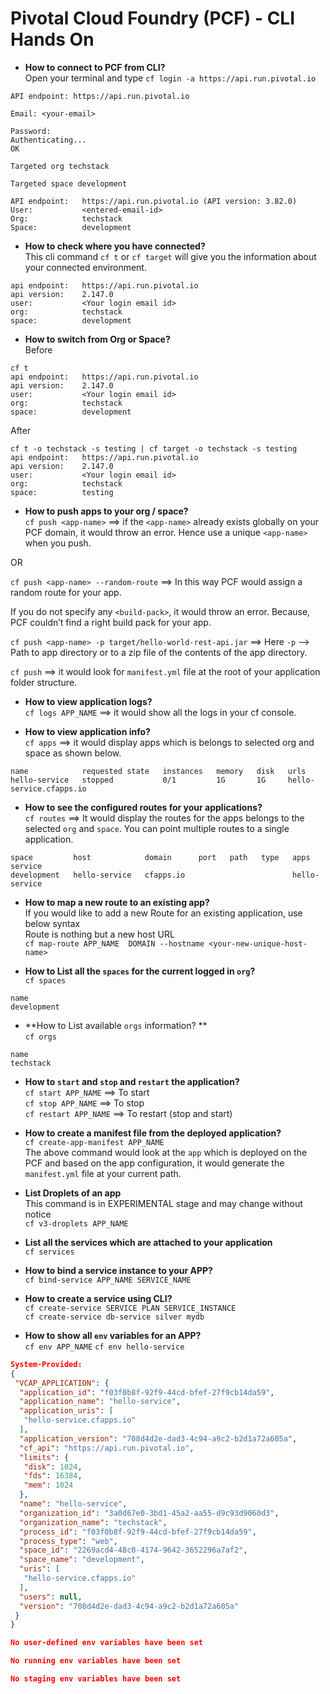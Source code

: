 # Pivotal Cloud Foundry (PCF) - CLI Hands On

* **How to connect to PCF from CLI?**  
Open your terminal and type `cf login -a https://api.run.pivotal.io`
```http request
API endpoint: https://api.run.pivotal.io

Email: <your-email>

Password: 
Authenticating...
OK

Targeted org techstack

Targeted space development

API endpoint:   https://api.run.pivotal.io (API version: 3.82.0)
User:           <entered-email-id>
Org:            techstack
Space:          development
```

* **How to check where you have connected?**  
This cli command `cf t` or `cf target` will give you the information about your connected environment.
```http request
api endpoint:   https://api.run.pivotal.io
api version:    2.147.0
user:           <Your login email id>
org:            techstack
space:          development
```

* **How to switch from Org or Space?**  
Before
```http request
cf t 
api endpoint:   https://api.run.pivotal.io
api version:    2.147.0
user:           <Your login email id>
org:            techstack
space:          development
```
After
```http request
cf t -o techstack -s testing | cf target -o techstack -s testing
api endpoint:   https://api.run.pivotal.io
api version:    2.147.0
user:           <Your login email id>
org:            techstack
space:          testing
```

* **How to push apps to your org / space?**  
`cf push <app-name>`	==> if the `<app-name>` already exists globally on your PCF domain, it would throw an error. Hence use a unique `<app-name>` when you push.

OR

`cf push <app-name> --random-route` ==> In this way PCF would assign a random route for your app.  

If you do not specify any `<build-pack>`, it would throw an error. Because, PCF couldn’t find a right build pack for your app.  

`cf push <app-name> -p target/hello-world-rest-api.jar` ==> Here `-p` —> Path to app directory or to a zip file of the contents of the app directory.  

`cf push` ==> it would look for `manifest.yml` file at the root of your application folder structure.  

* **How to view application logs?**  
`cf logs APP_NAME` ==> it would show all the logs in your cf console.

* **How to view application info?**  
`cf apps` ==> it would display apps which is belongs to selected org and space as shown below.

```http request
name            requested state   instances   memory   disk   urls
hello-service   stopped           0/1         1G       1G     hello-service.cfapps.io
```

* **How to see the configured routes for your applications?**  
`cf routes` ==> It would display the routes for the apps belongs to the selected `org` and `space`.
You can point multiple routes to a single application.

```http request
space         host            domain      port   path   type   apps            service
development   hello-service   cfapps.io                        hello-service
```
* **How to map a new route to an existing app?**  
If you would like to add a new Route for an existing application, use below syntax  
Route is nothing but a new host URL  
`cf map-route APP_NAME  DOMAIN --hostname <your-new-unique-host-name>`  
 
* **How to List all the `spaces` for the current logged in `org`?**  
`cf spaces`  
```http request
name
development
```

* **How to List available `orgs` information? **  
`cf orgs`  
```http request
name
techstack
```

* **How to `start` and `stop` and `restart` the application?**  
`cf start APP_NAME` ==> To start  
`cf stop APP_NAME`  ==> To stop  
`cf restart APP_NAME` ==> To restart (stop and start)  

* **How to create a manifest file from the deployed application?**  
`cf create-app-manifest APP_NAME`  
The above command would look at the `app` which is deployed on the PCF and based on the app configuration, 
it would generate the `manifest.yml` file at your current path.  

* **List Droplets of an app**   
This command is in EXPERIMENTAL stage and may change without notice  
`cf v3-droplets APP_NAME`

* **List all the services which are attached to your application**  
`cf services`

* **How to bind a service instance to your APP?**  
`cf bind-service APP_NAME SERVICE_NAME`     

* **How to create a service using CLI?**  
`cf create-service SERVICE PLAN SERVICE_INSTANCE`  
`cf create-service db-service silver mydb`  

* **How to show all `env` variables for an APP?**  
`cf env APP_NAME`
`cf env hello-service`

```json
System-Provided:
{
 "VCAP_APPLICATION": {
  "application_id": "f03f0b8f-92f9-44cd-bfef-27f9cb14da59",
  "application_name": "hello-service",
  "application_uris": [
   "hello-service.cfapps.io"
  ],
  "application_version": "708d4d2e-dad3-4c94-a9c2-b2d1a72a605a",
  "cf_api": "https://api.run.pivotal.io",
  "limits": {
   "disk": 1024,
   "fds": 16384,
   "mem": 1024
  },
  "name": "hello-service",
  "organization_id": "3a0d67e0-3bd1-45a2-aa55-d9c93d9060d3",
  "organization_name": "techstack",
  "process_id": "f03f0b8f-92f9-44cd-bfef-27f9cb14da59",
  "process_type": "web",
  "space_id": "2269acd4-48c0-4174-9642-3652296a7af2",
  "space_name": "development",
  "uris": [
   "hello-service.cfapps.io"
  ],
  "users": null,
  "version": "708d4d2e-dad3-4c94-a9c2-b2d1a72a605a"
 }
}

No user-defined env variables have been set

No running env variables have been set

No staging env variables have been set
``` 

